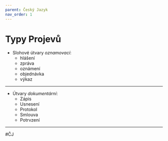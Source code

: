 ```yaml
---
parent: Český Jazyk
nav_order: 1
---
```

# Typy Projevů
- Slohové útvary *oznamovací*:
	- hlášení
	- zpráva
	- oznámení
	- objednávka
	- výkaz

---
- Útvary *dokumentární*:
	- Zápis
	- Usnesení
	- Protokol
	- Smlouva
	- Potrvzení
---

#ČJ 
